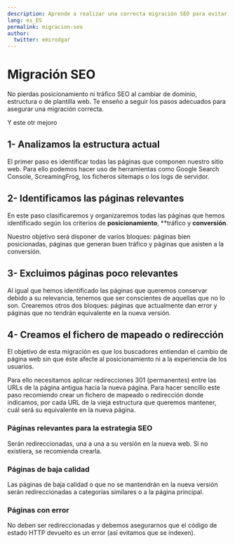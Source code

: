 ```yaml
---
description: Aprende a realizar una correcta migración SEO para evitar perder tráfico y posicionamiento.
lang: es_ES
permalink: migracion-seo
author:
  twitter: emirodgar
---
```


# Migración SEO

No pierdas posicionamiento ni tráfico SEO al cambiar de dominio, estructura o de plantilla web. Te enseño a seguir los pasos adecuados para asegurar una migración correcta.

Y este otr mejoro

## 1- Analizamos la estructura actual

El primer paso es identificar todas las páginas que componen nuestro sitio web. Para ello podemos hacer uso de herramientas como Google Search Console, ScreamingFrog, los ficheros sitemaps o los logs de servidor.

## 2- Identificamos las páginas relevantes

En este paso clasificaremos y organizaremos todas las páginas que hemos identificado según los criterios de **posicionamiento**, **tráfico y **conversión**.

Nuestro objetivo será disponer de varios bloques: páginas bien posicionadas, páginas que generan buen tráfico y páginas que asisten a la conversión.
  
## 3- Excluimos páginas poco relevantes

Al igual que hemos identificado las páginas que queremos conservar debido a su relevancia, tenemos que ser conscientes de aquellas que no lo son. Crearemos otros dos bloques: páginas que actualmente dan error y páginas que no tendrán equivalente en la nueva versión.

## 4- Creamos el fichero de mapeado o redirección

El objetivo de esta migración es que los buscadores entiendan el cambio de página web sin que éste afecte al posicionamiento ni a la experiencia de los usuarios.

Para ello necesitamos aplicar redirecciones 301 (permanentes) entre las URLs de la página antigua hacia la nueva página. Para hacer sencillo este paso recomiendo crear un fichero de mapeado o redirección donde indicamos, por cada URL de la vieja estructura que queremos mantener, cuál será su equivalente en la nueva página.

### Páginas relevantes para la estrategia SEO

Serán redireccionadas, una a una a su versión en la nueva web. Si no existiera, se recomienda crearla.

### Páginas de baja calidad

Las páginas de baja calidad o que no se mantendrán en la nueva versión serán redireccionadas a categorías similares o a la página principal.

### Páginas con error

No deben ser redireccionadas y debemos asegurarnos que el código de estado HTTP devuelto es un error (así evitamos que se indexen).
  
